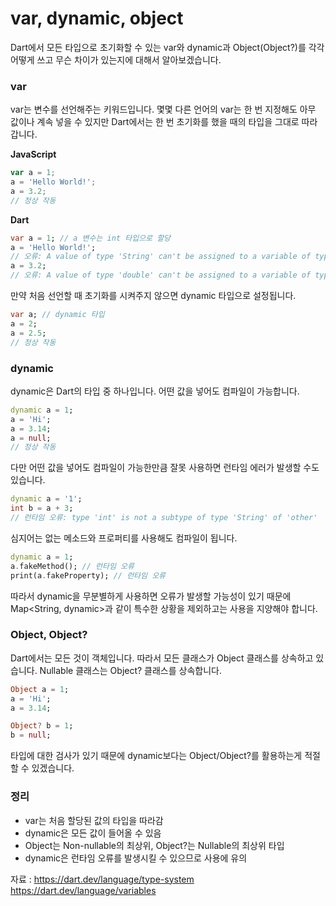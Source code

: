 # var, dynamic, object
Dart에서 모든 타입으로 초기화할 수 있는 var와 dynamic과 Object(Object?)를 각각 어떻게 쓰고
무슨 차이가 있는지에 대해서 알아보겠습니다.

### var
var는 변수를 선언해주는 키워드입니다.
몇몇 다른 언어의 var는 한 번 지정해도 아무 값이나 계속 넣을 수 있지만
Dart에서는 한 번 초기화를 했을 때의 타입을 그대로 따라갑니다.

**JavaScript**
```js
var a = 1;
a = 'Hello World!';
a = 3.2;
// 정상 작동
```
**Dart**
```dart
var a = 1; // a 변수는 int 타입으로 할당
a = 'Hello World!';
// 오류: A value of type 'String' can't be assigned to a variable of type 'int'. 
a = 3.2;
// 오류: A value of type 'double' can't be assigned to a variable of type 'int'.
```
만약 처음 선언할 때 초기화를 시켜주지 않으면 dynamic 타입으로 설정됩니다.
```dart
var a; // dynamic 타입
a = 2;
a = 2.5;
// 정상 작동
```
### dynamic
dynamic은 Dart의 타입 중 하나입니다.
어떤 값을 넣어도 컴파일이 가능합니다.
```dart
dynamic a = 1;
a = 'Hi';
a = 3.14;
a = null;
// 정상 작동
```
다만 어떤 값을 넣어도 컴파일이 가능한만큼 잘못 사용하면 런타임 에러가 발생할 수도 있습니다.
```dart
dynamic a = '1';
int b = a + 3;
// 런타임 오류: type 'int' is not a subtype of type 'String' of 'other'
```
심지어는 없는 메소드와 프로퍼티를 사용해도 컴파일이 됩니다.
```dart
dynamic a = 1;
a.fakeMethod(); // 런타임 오류
print(a.fakeProperty); // 런타임 오류
```
따라서 dynamic을 무분별하게 사용하면 오류가 발생할 가능성이 있기 때문에
Map<String, dynamic>과 같이 특수한 상황을 제외하고는
사용을 지양해야 합니다.

### Object, Object?
Dart에서는 모든 것이 객체입니다.
따라서 모든 클래스가 Object 클래스를 상속하고 있습니다.
Nullable 클래스는 Object? 클래스를 상속합니다.
```dart
Object a = 1;
a = 'Hi';
a = 3.14;

Object? b = 1;
b = null;
```
타입에 대한 검사가 있기 때문에 dynamic보다는 Object/Object?를 활용하는게 적절할 수 있겠습니다.

### 정리
- var는 처음 할당된 값의 타입을 따라감
- dynamic은 모든 값이 들어올 수 있음
- Object는 Non-nullable의 최상위, Object?는 Nullable의 최상위 타입
- dynamic은 런타임 오류를 발생시킬 수 있으므로 사용에 유의

자료 :
https://dart.dev/language/type-system
https://dart.dev/language/variables
